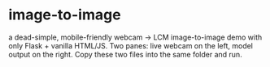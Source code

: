 # image-to-image
a dead-simple, mobile-friendly webcam → LCM image-to-image demo with only Flask + vanilla HTML/JS. Two panes: live webcam on the left, model output on the right. Copy these two files into the same folder and run.
